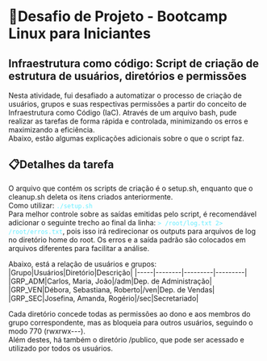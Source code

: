 # 🐧Desafio de Projeto - Bootcamp Linux para Iniciantes
## Infraestrutura como código: Script de criação de estrutura de usuários, diretórios e permissões

Nesta atividade, fui desafiado a automatizar o processo de criação de usuários, grupos e suas respectivas permissões a partir do conceito de Infraestrutura como Código (IaC). Através de um arquivo bash, pude realizar as tarefas de forma rápida e controlada, minimizando os erros e maximizando a eficiência. <br>
Abaixo, estão algumas explicações adicionais sobre o que o script faz.

## 📋Detalhes da tarefa
O arquivo que contém os scripts de criação é o setup.sh, enquanto que o cleanup.sh deleta os itens criados anteriormente.<br>
Como utilizar: <code style="color: rgb(100,237,255);">./setup.sh </code> <br>
Para melhor controle sobre as saídas emitidas pelo script, é recomendável adicionar o seguinte trecho ao final da linha: <code style="color: rgb(100,237,255);">> /root/log.txt 2> /root/erros.txt</code>, pois isso irá redirecionar os outputs para arquivos de log no diretório home do root. Os erros e a saída padrão são colocados em arquivos diferentes para facilitar a análise.

Abaixo, está a relação de usuários e grupos:
|Grupo|Usuários|Diretório|Descrição|
|-----|--------|---------|---------|
|GRP\_ADM|Carlos, Maria, João|/adm|Dep. de Administração|
|GRP\_VEN|Débora, Sebastiana, Roberto|/ven|Dep. de Vendas|
|GRP\_SEC|Josefina, Amanda, Rogério|/sec|Secretariado|

Cada diretório concede todas as permissões ao dono e aos membros do grupo correspondente, mas as bloqueia para outros usuários, seguindo o modo 770 (rwxrwx---). <br>
Além destes, há também o diretório /publico, que pode ser acessado e utilizado por todos os usuários.

